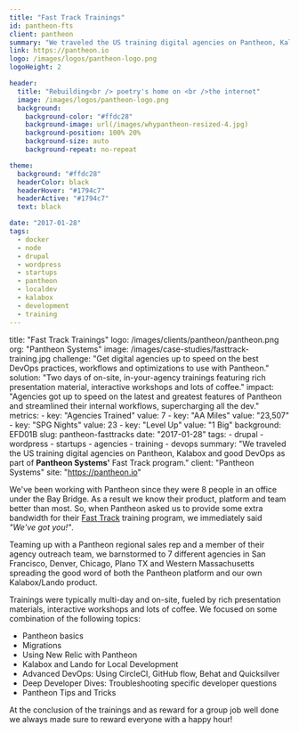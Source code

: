 ```yaml
---
title: "Fast Track Trainings"
id: pantheon-fts
client: pantheon
summary: "We traveled the US training digital agencies on Pantheon, Kalabox and good DevOps as part of Pantheon's Fast Track program."
link: https://pantheon.io
logo: /images/logos/pantheon-logo.png
logoHeight: 2

header:
  title: "Rebuilding<br /> poetry's home on <br />the internet"
  image: /images/logos/pantheon-logo.png
  background:
    background-color: "#ffdc28"
    background-image: url(/images/whypantheon-resized-4.jpg)
    background-position: 100% 20%
    background-size: auto
    background-repeat: no-repeat

theme:
  background: "#ffdc28"
  headerColor: black
  headerHover: "#1794c7"
  headerActive: "#1794c7"
  text: black

date: "2017-01-28"
tags:
  - docker
  - node
  - drupal
  - wordpress
  - startups
  - pantheon
  - localdev
  - kalabox
  - development
  - training
---
```


title: "Fast Track Trainings"
logo: /images/clients/pantheon/pantheon.png
org: "Pantheon Systems"
image: /images/case-studies/fasttrack-training.jpg
challenge: "Get digital agencies up to speed on the best DevOps practices, workflows and optimizations to use with Pantheon."
solution: "Two days of on-site, in-your-agency trainings featuring rich presentation material, interactive workshops and lots of coffee."
impact: "Agencies got up to speed on the latest and greatest features of Pantheon and streamlined their internal workflows, supercharging all the dev."
metrics:
    - key: "Agencies Trained"
      value: 7
    - key: "AA Miles"
      value: "23,507"
    - key: "SPG Nights"
      value: 23
    - key: "Level Up"
      value: "1 Big"
background: EFD01B
slug: pantheon-fasttracks
date: "2017-01-28"
tags:
    - drupal
    - wordpress
    - startups
    - agencies
    - training
    - devops
summary: "We traveled the US training digital agencies on Pantheon, Kalabox and good DevOps as part of <strong>Pantheon Systems'</strong> Fast Track program."
client: "Pantheon Systems"
site: "https://pantheon.io"

We've been working with Pantheon since they were 8 people in an office under the Bay Bridge. As a result we know their product, platform and team better than most. So, when Pantheon asked us to provide some extra bandwidth for their [Fast Track](https://pantheon.io/agencies/fast-track) training program, we immediately said *"We've got you!"*.

Teaming up with a Pantheon regional sales rep and a member of their agency outreach team, we barnstormed to 7 different agencies in San Francisco, Denver, Chicago, Plano TX and Western Massachusetts spreading the good word of both the Pantheon platform and our own Kalabox/Lando product.

Trainings were typically multi-day and on-site, fueled by rich presentation materials, interactive workshops and lots of coffee. We focused on some combination of the following topics:

* Pantheon basics
* Migrations
* Using New Relic with Pantheon
* Kalabox and Lando for Local Development
* Advanced DevOps: Using CircleCI, GitHub flow, Behat and Quicksilver
* Deep Developer Dives: Troubleshooting specific developer questions
* Pantheon Tips and Tricks

At the conclusion of the trainings and as reward for a group job well done we always made sure to reward everyone with a happy hour!

